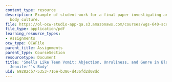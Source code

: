 ```yaml
---
content_type: resource
description: Example of student work for a final paper investigating an aspect of
  body culture.
file: https://ol-ocw-studio-app-qa.s3.amazonaws.com/courses/wgs-640-screen-women-body-narratives-in-popular-american-film-spring-2014/69282cb75353716eb386d436fd2d08dc_MITWGS_640S14_Finl_studt1.pdf
file_type: application/pdf
learning_resource_types:
- Assignments
ocw_type: OCWFile
parent_title: Assignments
parent_type: CourseSection
resourcetype: Document
title: 'Smells Like Teen Vomit: Abjection, Unruliness, and Genre in Black Swan and
  Jennifer''s Body'
uid: 69282cb7-5353-716e-b386-d436fd2d08dc
---
```

